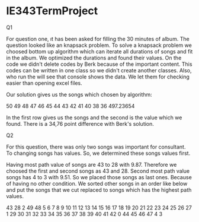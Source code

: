 # IE343TermProject

Q1

For question one, ıt has been asked for filling the 30 minutes of album. 
The question looked like an knapsack problem. To solve a knapsack problem we choosed bottom up algorithm
which can iterate all durations of songs and fit in the album. 
We optimized the durations and found their values. On the code we didn't delete codes by Berk because of the important content.
This codes can be written in one class so we didn't create another classes.
Also, who run the will see that console shows the data. We let them for checking easier than opening excel files. 



Our solution gives us the songs which chosen by algorithm:

50 49 48 47 46 45 44 43 42 41 40 38 36 
497.23654

In the first row gives us the songs and the second is the value which we found.
There is a 34,76 point difference with Berk's solution.

Q2

For this question, there was only two songs was important for consultant. To changing songs has values. 
So, we determined these songs values first. 

Having most path value of songs are 43 to 28 with 9.87. Therefore we choosed the first and second songs as 43 and 28. 
Second most path value songs has 4 to 3 with 9.51. So we placed those songs as last ones. Because of having no other condition. We sorted other songs in an order 
like below and put the songs that we cut replaced to songs which has the highest path values.

43 28 2 49 48 5 6 7 8 9 10 11 12 13 14 15 16 17 18 19 20 21 22 23 24 25 26 27 1 29 30 31 32 33 34 35 36 37 38 39 40 41 42 0 44 45 46 47 4 3 


